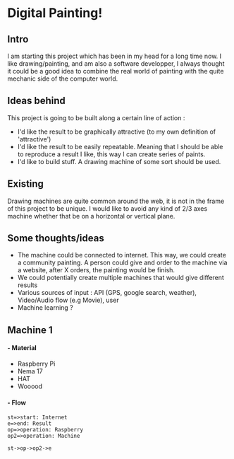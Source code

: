Digital Painting!
===================

Intro
--------
I am starting this project which has been in my head for a long time now. I like drawing/painting, and am also a software developper, I always thought it could be a good idea to combine the real world of painting with the quite mechanic side of the computer world. 

Ideas behind 
------------------

This project is going to be built along a certain line of action :

 - I'd like the result to be graphically attractive (to my own definition of 'attractive')
 - I'd like the result to be easily repeatable. Meaning that I should be able to reproduce a result I like, this way I can create series of paints.
 - I'd like to build stuff. A drawing machine of some sort should be used.
 
Existing
-----------
Drawing machines are quite common around the web, it is not in the frame of this project to be unique. I would like to avoid any kind of 2/3 axes machine whether that be on a horizontal or vertical plane. 

Some thoughts/ideas
------------------------------

 - The machine could be connected to internet. This way, we could create a community painting. A person could give and order to the machine via a website, after X orders, the painting would be finish.  
 - We could potentially create multiple machines that would give different results
 - Various sources of input : API (GPS, google search, weather), Video/Audio flow (e.g Movie), user
 - Machine learning ?

Machine 1
------------

#### - Material
 - Raspberry Pi 
 - Nema 17
 - HAT
 - Wooood

#### - Flow

```flow
st=>start: Internet
e=>end: Result
op=>operation: Raspberry
op2=>operation: Machine

st->op->op2->e
```
